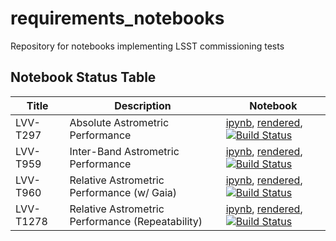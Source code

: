 # requirements_notebooks
Repository for notebooks implementing LSST commissioning tests

## Notebook Status Table
| Title   | Description   | Notebook  |
| --- | --- | --- |
| LVV-T297 | Absolute Astrometric Performance | [ipynb](TestCases/LVV-T297.ipynb), [rendered](https://nbviewer.jupyter.org/github/lsst-com/requirements_notebooks/blob/rendered/TestCases/LVV-T297.nbconvert.ipynb), [![Build Status](https://github.com/lsst-com/requirements_notebooks/blob/rendered/TestCases/log/LVV-T297.svg)](https://github.com/lsst-com/requirements_notebooks/blob/rendered/TestCases/log/LVV-T297.log)|
| LVV-T959 | Inter-Band Astrometric Performance | [ipynb](TestCases/LVV-T959.ipynb), [rendered](https://nbviewer.jupyter.org/github/lsst-com/requirements_notebooks/blob/rendered/TestCases/LVV-T959.nbconvert.ipynb), [![Build Status](https://github.com/lsst-com/requirements_notebooks/blob/rendered/TestCases/log/LVV-T959.svg)](https://github.com/lsst-com/requirements_notebooks/blob/rendered/TestCases/log/LVV-T959.log)|
| LVV-T960 | Relative Astrometric Performance (w/ Gaia) | [ipynb](TestCases/LVV-T960.ipynb), [rendered](https://nbviewer.jupyter.org/github/lsst-com/requirements_notebooks/blob/rendered/TestCases/LVV-T960.nbconvert.ipynb), [![Build Status](https://github.com/lsst-com/requirements_notebooks/blob/rendered/TestCases/log/LVV-T960.svg)](https://github.com/lsst-com/requirements_notebooks/blob/rendered/TestCases/log/LVV-T960.log)|
| LVV-T1278 | Relative Astrometric Performance (Repeatability) | [ipynb](TestCases/LVV-T1278.ipynb), [rendered](https://nbviewer.jupyter.org/github/lsst-com/requirements_notebooks/blob/rendered/TestCases/LVV-T1278.nbconvert.ipynb), [![Build Status](https://github.com/lsst-com/requirements_notebooks/blob/rendered/TestCases/log/LVV-T1278.svg)](https://github.com/lsst-com/requirements_notebooks/blob/rendered/TestCases/log/LVV-T1278.log)|
